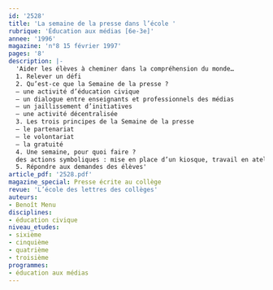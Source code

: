 ```yaml
---
id: '2528'
title: 'La semaine de la presse dans l’école '
rubrique: 'Éducation aux médias [6e-3e]'
annee: '1996'
magazine: 'n°8 15 février 1997'
pages: '8'
description: |-
  'Aider les élèves à cheminer dans la compréhension du monde…
  1. Relever un défi
  2. Qu’est-ce que la Semaine de la presse ?
  – une activité d’éducation civique
  – un dialogue entre enseignants et professionnels des médias
  – un jaillissement d’initiatives
  – une activité décentralisée
  3. Les trois principes de la Semaine de la presse
  – le partenariat
  – le volontariat
  – la gratuité
  4. Une semaine, pour quoi faire ?
  des actions symboliques : mise en place d’un kiosque, travail en atelier, débats, expositions…
  5. Répondre aux demandes des élèves'
article_pdf: '2528.pdf'
magazine_special: Presse écrite au collège
revue: 'L’école des lettres des collèges'
auteurs:
- Benoît Menu
disciplines:
- éducation civique
niveau_etudes:
- sixième
- cinquième
- quatrième
- troisième
programmes:
- éducation aux médias
---
```

